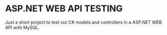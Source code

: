 # ASP.NET WEB API TESTING

Just a short project to test out C# models and controllers in a ASP.NET WEB API with MySQL.